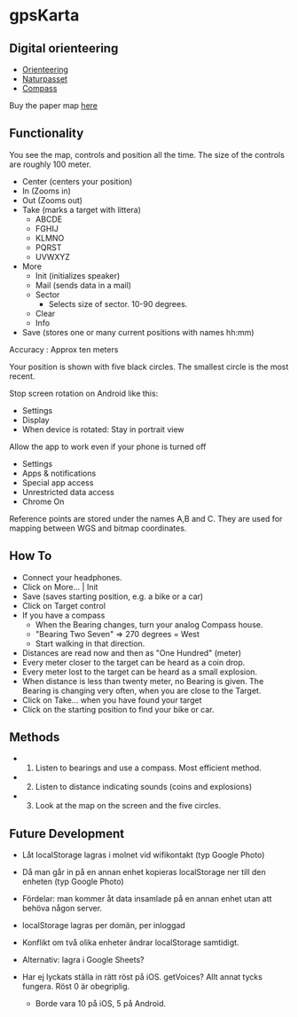 # gpsKarta

## Digital orienteering

* [Orienteering](https://en.wikipedia.org/wiki/Orienteering)
* [Naturpasset](https://www.facebook.com/Naturpasset.Nackareservatet)
* [Compass](https://en.wikipedia.org/wiki/Compass)

Buy the paper map [here](http://www.skogsluffarna.se/Arrangemang/Naturpasset)

## Functionality

You see the map, controls and position all the time.
The size of the controls are roughly 100 meter.

* Center (centers your position)
* In (Zooms in)
* Out (Zooms out)
* Take (marks a target with littera)
	* ABCDE
	* FGHIJ
	* KLMNO
	* PQRST
	* UVWXYZ
* More	
	* Init (initializes speaker)
	* Mail (sends data in a mail)
	* Sector
		* Selects size of sector. 10-90 degrees.
	* Clear
	* Info
* Save (stores one or many current positions with names hh:mm)

Accuracy : Approx ten meters

Your position is shown with five black circles. The smallest circle is the most recent.

Stop screen rotation on Android like this:
* Settings
* Display
* When device is rotated: Stay in portrait view

Allow the app to work even if your phone is turned off
* Settings
* Apps & notifications
* Special app access
* Unrestricted data access
* Chrome On

Reference points are stored under the names A,B and C. They are used for mapping between WGS and bitmap coordinates.

## How To

* Connect your headphones.
* Click on More... | Init
* Save (saves starting position, e.g. a bike or a car)
* Click on Target control
* If you have a compass
	* When the Bearing changes, turn your analog Compass house.
	* "Bearing Two Seven" => 270 degrees = West
	* Start walking in that direction.
* Distances are read now and then as "One Hundred" (meter)
* Every meter closer to the target can be heard as a coin drop.
* Every meter lost to the target can be heard as a small explosion.
* When distance is less than twenty meter, no Bearing is given. The Bearing is changing very often, when you are close to the Target.
* Click on Take... when you have found your target
* Click on the starting position to find your bike or car.

## Methods

* 1. Listen to bearings and use a compass. Most efficient method.
* 2. Listen to distance indicating sounds (coins and explosions)
* 3. Look at the map on the screen and the five circles.

## Future Development

* Låt localStorage lagras i molnet vid wifikontakt (typ Google Photo)
* Då man går in på en annan enhet kopieras localStorage ner till den enheten (typ Google Photo)
* Fördelar: man kommer åt data insamlade på en annan enhet utan att behöva någon server.
* localStorage lagras per domän, per inloggad
* Konflikt om två olika enheter ändrar localStorage samtidigt.
* Alternativ: lagra i Google Sheets?

* Har ej lyckats ställa in rätt röst på iOS. getVoices? Allt annat tycks fungera. Röst 0 är obegriplig. 
  * Borde vara 10 på iOS, 5 på Android.